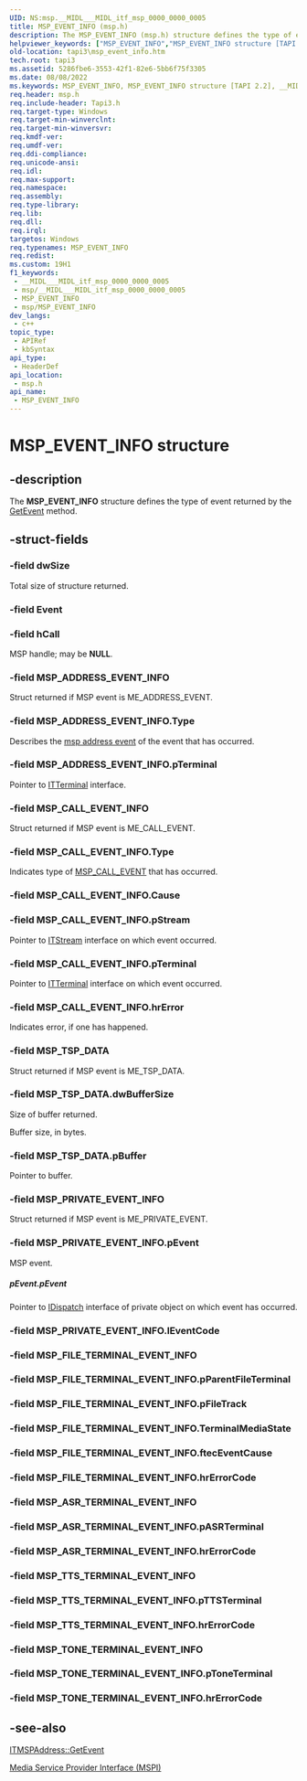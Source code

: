 ```yaml
---
UID: NS:msp.__MIDL___MIDL_itf_msp_0000_0000_0005
title: MSP_EVENT_INFO (msp.h)
description: The MSP_EVENT_INFO (msp.h) structure defines the type of event returned by the GetEvent method.
helpviewer_keywords: ["MSP_EVENT_INFO","MSP_EVENT_INFO structure [TAPI 2.2]","__MIDL___MIDL_itf_tapi3_0000_0018_0005","_tapi3_msp_event_info","msp/MSP_EVENT_INFO","tapi3.msp_event_info"]
old-location: tapi3\msp_event_info.htm
tech.root: tapi3
ms.assetid: 5286fbe6-3553-42f1-82e6-5bb6f75f3305
ms.date: 08/08/2022
ms.keywords: MSP_EVENT_INFO, MSP_EVENT_INFO structure [TAPI 2.2], __MIDL___MIDL_itf_tapi3_0000_0018_0005, _tapi3_msp_event_info, msp/MSP_EVENT_INFO, tapi3.msp_event_info
req.header: msp.h
req.include-header: Tapi3.h
req.target-type: Windows
req.target-min-winverclnt: 
req.target-min-winversvr: 
req.kmdf-ver: 
req.umdf-ver: 
req.ddi-compliance: 
req.unicode-ansi: 
req.idl: 
req.max-support: 
req.namespace: 
req.assembly: 
req.type-library: 
req.lib: 
req.dll: 
req.irql: 
targetos: Windows
req.typenames: MSP_EVENT_INFO
req.redist: 
ms.custom: 19H1
f1_keywords:
 - __MIDL___MIDL_itf_msp_0000_0000_0005
 - msp/__MIDL___MIDL_itf_msp_0000_0000_0005
 - MSP_EVENT_INFO
 - msp/MSP_EVENT_INFO
dev_langs:
 - c++
topic_type:
 - APIRef
 - kbSyntax
api_type:
 - HeaderDef
api_location:
 - msp.h
api_name:
 - MSP_EVENT_INFO
---
```


# MSP_EVENT_INFO structure


## -description

The 
<b>MSP_EVENT_INFO</b> structure defines the type of event returned by the 
<a href="/windows/desktop/api/msp/nf-msp-itmspaddress-getevent">GetEvent</a> method.

## -struct-fields

### -field dwSize

Total size of structure returned.

### -field Event

### -field hCall

MSP handle; may be <b>NULL</b>.

### -field MSP_ADDRESS_EVENT_INFO

Struct returned if MSP event is ME_ADDRESS_EVENT.

### -field MSP_ADDRESS_EVENT_INFO.Type

Describes the 
<a href="/windows/win32/api/msp/ne-msp-msp_address_event">msp address event</a> of the event that has occurred.

### -field MSP_ADDRESS_EVENT_INFO.pTerminal

Pointer to 
<a href="/windows/desktop/api/tapi3if/nn-tapi3if-itterminal">ITTerminal</a> interface.

### -field MSP_CALL_EVENT_INFO

Struct returned if MSP event is ME_CALL_EVENT.

### -field MSP_CALL_EVENT_INFO.Type

Indicates type of 
<a href="/windows/win32/api/msp/ne-msp-msp_call_event">MSP_CALL_EVENT</a> that has occurred.

### -field MSP_CALL_EVENT_INFO.Cause

### -field MSP_CALL_EVENT_INFO.pStream

Pointer to 
<a href="/windows/desktop/api/tapi3if/nn-tapi3if-itstream">ITStream</a> interface on which event occurred.

### -field MSP_CALL_EVENT_INFO.pTerminal

Pointer to 
<a href="/windows/desktop/api/tapi3if/nn-tapi3if-itterminal">ITTerminal</a> interface on which event occurred.

### -field MSP_CALL_EVENT_INFO.hrError

Indicates error, if one has happened.

### -field MSP_TSP_DATA

Struct returned if MSP event is ME_TSP_DATA.

### -field MSP_TSP_DATA.dwBufferSize

Size of buffer returned.

Buffer size, in bytes.

### -field MSP_TSP_DATA.pBuffer

Pointer to buffer.

### -field MSP_PRIVATE_EVENT_INFO

Struct returned if MSP event is ME_PRIVATE_EVENT.

### -field MSP_PRIVATE_EVENT_INFO.pEvent

MSP event.



##### pEvent.pEvent

Pointer to <a href="/previous-versions/windows/desktop/api/oaidl/nn-oaidl-idispatch">IDispatch</a> interface of private object on which event has occurred.

### -field MSP_PRIVATE_EVENT_INFO.lEventCode

### -field MSP_FILE_TERMINAL_EVENT_INFO

### -field MSP_FILE_TERMINAL_EVENT_INFO.pParentFileTerminal

### -field MSP_FILE_TERMINAL_EVENT_INFO.pFileTrack

### -field MSP_FILE_TERMINAL_EVENT_INFO.TerminalMediaState

### -field MSP_FILE_TERMINAL_EVENT_INFO.ftecEventCause

### -field MSP_FILE_TERMINAL_EVENT_INFO.hrErrorCode

### -field MSP_ASR_TERMINAL_EVENT_INFO

### -field MSP_ASR_TERMINAL_EVENT_INFO.pASRTerminal

### -field MSP_ASR_TERMINAL_EVENT_INFO.hrErrorCode

### -field MSP_TTS_TERMINAL_EVENT_INFO

### -field MSP_TTS_TERMINAL_EVENT_INFO.pTTSTerminal

### -field MSP_TTS_TERMINAL_EVENT_INFO.hrErrorCode

### -field MSP_TONE_TERMINAL_EVENT_INFO

### -field MSP_TONE_TERMINAL_EVENT_INFO.pToneTerminal

### -field MSP_TONE_TERMINAL_EVENT_INFO.hrErrorCode

## -see-also

<a href="/windows/desktop/api/msp/nf-msp-itmspaddress-getevent">ITMSPAddress::GetEvent</a>



<a href="/windows/desktop/Tapi/media-service-provider-interface-mspi-">Media Service Provider Interface (MSPI)</a>

